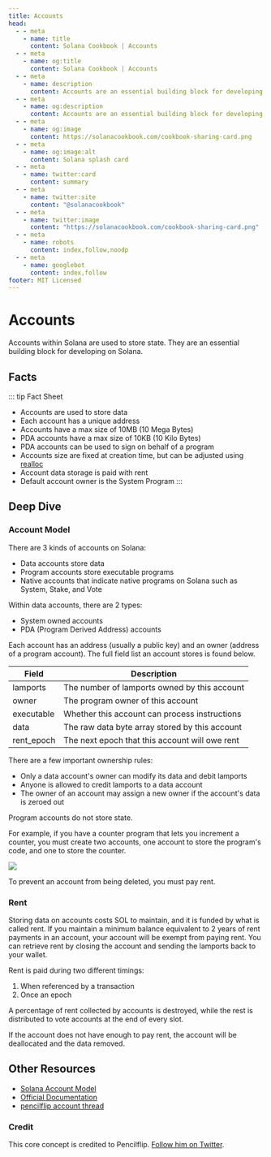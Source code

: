 ```yaml
---
title: Accounts
head:
  - - meta
    - name: title
      content: Solana Cookbook | Accounts
  - - meta
    - name: og:title
      content: Solana Cookbook | Accounts
  - - meta
    - name: description
      content: Accounts are an essential building block for developing on Solana. Learn about Accounts and more Core Concepts at The Solana cookbook.
  - - meta
    - name: og:description
      content: Accounts are an essential building block for developing on Solana. Learn about Accounts and more Core Concepts at The Solana cookbook.
  - - meta
    - name: og:image
      content: https://solanacookbook.com/cookbook-sharing-card.png
  - - meta
    - name: og:image:alt
      content: Solana splash card
  - - meta
    - name: twitter:card
      content: summary
  - - meta
    - name: twitter:site
      content: "@solanacookbook"
  - - meta
    - name: twitter:image
      content: "https://solanacookbook.com/cookbook-sharing-card.png"
  - - meta
    - name: robots
      content: index,follow,noodp
  - - meta
    - name: googlebot
      content: index,follow
footer: MIT Licensed
---
```


# Accounts

Accounts within Solana are used to store state. They are an essential
building block for developing on Solana.

## Facts

::: tip Fact Sheet

- Accounts are used to store data
- Each account has a unique address
- Accounts have a max size of 10MB (10 Mega Bytes)
- PDA accounts have a max size of 10KB (10 Kilo Bytes)
- PDA accounts can be used to sign on behalf of a program
- Accounts size are fixed at creation time, but can be adjusted using [realloc](https://solanacookbook.com/references/programs.html#how-to-change-account-size)
- Account data storage is paid with rent
- Default account owner is the System Program
  :::

## Deep Dive

### Account Model

There are 3 kinds of accounts on Solana:

- Data accounts store data
- Program accounts store executable programs
- Native accounts that indicate native programs on Solana such as System, Stake, and Vote

Within data accounts, there are 2 types:

- System owned accounts
- PDA (Program Derived Address) accounts

Each account has an address (usually a public key) and an owner
(address of a program account). The full field list an account stores
is found below.

| Field      | Description                                    |
| ---------- | ---------------------------------------------- |
| lamports   | The number of lamports owned by this account   |
| owner      | The program owner of this account              |
| executable | Whether this account can process instructions  |
| data       | The raw data byte array stored by this account |
| rent_epoch | The next epoch that this account will owe rent |

There are a few important ownership rules:

- Only a data account's owner can modify its data and debit lamports
- Anyone is allowed to credit lamports to a data account
- The owner of an account may assign a new owner if the account's data is zeroed out

Program accounts do not store state.

For example, if you have a counter program that lets you increment a counter, you
must create two accounts, one account to store the program's code, and one to store
the counter.

![](./account_example.jpeg)

To prevent an account from being deleted, you must pay rent.

### Rent

Storing data on accounts costs SOL to maintain, and it is funded by what is called
rent. If you maintain a minimum balance equivalent to 2 years of rent payments in an
account, your account will be exempt from paying rent. You can retrieve rent by closing
the account and sending the lamports back to your wallet.

Rent is paid during two different timings:

1. When referenced by a transaction
2. Once an epoch

A percentage of rent collected by accounts is destroyed, while the rest is distributed
to vote accounts at the end of every slot.

If the account does not have enough to pay rent, the account will be deallocated and the data
removed.

## Other Resources

- [Solana Account Model](https://solana.wiki/zh-cn/docs/account-model/#account-storage)
- [Official Documentation](https://docs.solana.com/developing/programming-model/accounts)
- [pencilflip account thread](https://twitter.com/pencilflip/status/1452402100470644739)

### Credit

This core concept is credited to Pencilflip. [Follow him on Twitter](https://twitter.com/intent/user?screen_name=pencilflip).
